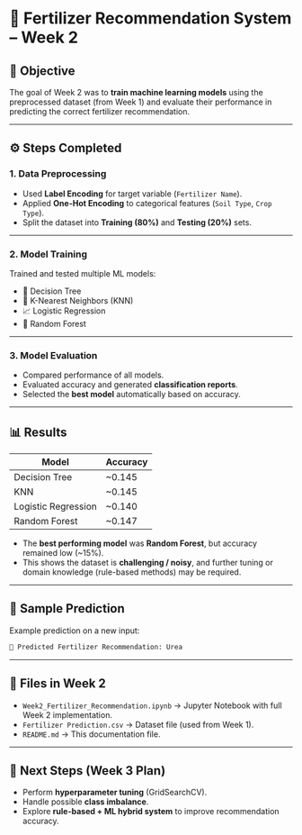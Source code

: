 # 🌱 Fertilizer Recommendation System – Week 2  

## 📌 Objective  
The goal of Week 2 was to **train machine learning models** using the preprocessed dataset (from Week 1) and evaluate their performance in predicting the correct fertilizer recommendation.  

---

## ⚙️ Steps Completed  

### 1. Data Preprocessing  
- Used **Label Encoding** for target variable (`Fertilizer Name`).  
- Applied **One-Hot Encoding** to categorical features (`Soil Type`, `Crop Type`).  
- Split the dataset into **Training (80%)** and **Testing (20%)** sets.  

---

### 2. Model Training  
Trained and tested multiple ML models:  
- 🌳 Decision Tree  
- 🤝 K-Nearest Neighbors (KNN)  
- 📈 Logistic Regression  
- 🌲 Random Forest  

---

### 3. Model Evaluation  
- Compared performance of all models.  
- Evaluated accuracy and generated **classification reports**.  
- Selected the **best model** automatically based on accuracy.  

---

## 📊 Results  

| Model               | Accuracy |
|----------------------|----------|
| Decision Tree        | ~0.145   |
| KNN                  | ~0.145   |
| Logistic Regression  | ~0.140   |
| Random Forest        | ~0.147   |

- The **best performing model** was **Random Forest**, but accuracy remained low (~15%).  
- This shows the dataset is **challenging / noisy**, and further tuning or domain knowledge (rule-based methods) may be required.  

---

## 🌱 Sample Prediction  

Example prediction on a new input:  
```bash
🌱 Predicted Fertilizer Recommendation: Urea
```

---

## 📂 Files in Week 2  
- `Week2_Fertilizer_Recommendation.ipynb` → Jupyter Notebook with full Week 2 implementation.  
- `Fertilizer Prediction.csv` → Dataset file (used from Week 1).  
- `README.md` → This documentation file.  

---

## 🚀 Next Steps (Week 3 Plan)  
- Perform **hyperparameter tuning** (GridSearchCV).  
- Handle possible **class imbalance**.  
- Explore **rule-based + ML hybrid system** to improve recommendation accuracy.  

